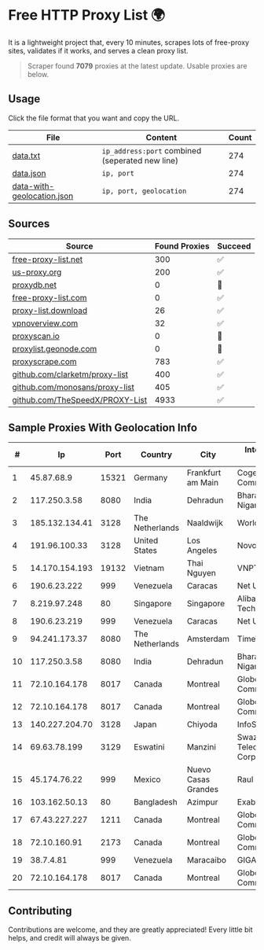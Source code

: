 
# Free HTTP Proxy List 🌍

It is a lightweight project that, every 10 minutes, scrapes lots of free-proxy sites, validates if it works, and serves a clean proxy list.


> Scraper found **7079** proxies at the latest update. Usable proxies are below.

## Usage

Click the file format that you want and copy the URL.


|File|Content|Count|
|----|-------|-----|
|[data.txt](https://raw.githubusercontent.com/themiralay/Proxy-List-World/master/data.txt)|`ip_address:port` combined (seperated new line)|274|
|[data.json](https://raw.githubusercontent.com/themiralay/Proxy-List-World/master/data.json)|`ip, port`|274|
|[data-with-geolocation.json](https://raw.githubusercontent.com/themiralay/Proxy-List-World/master/data-with-geolocation.json)|`ip, port, geolocation`|274|

## Sources

|Source|Found Proxies|Succeed|
|------|-------------|-------|
|[free-proxy-list.net](https://free-proxy-list.net)|300|✅|
|[us-proxy.org](https://www.us-proxy.org)|200|✅|
|[proxydb.net](http://proxydb.net)|0|🚫|
|[free-proxy-list.com](https://free-proxy-list.com/?page=&port=&type%5B%5D=http&type%5B%5D=https&up_time=0&search=Search)|0|✅|
|[proxy-list.download](https://www.proxy-list.download/HTTP)|26|✅|
|[vpnoverview.com](https://vpnoverview.com/privacy/anonymous-browsing/free-proxy-servers)|32|✅|
|[proxyscan.io](https://www.proxyscan.io)|0|🚫|
|[proxylist.geonode.com](https://proxylist.geonode.com/api/proxy-list?limit=300&page=1&sort_by=lastChecked&sort_type=desc&protocols=http,https)|0|🚫|
|[proxyscrape.com](https://api.proxyscrape.com/v2/?request=displayproxies&protocol=http&timeout=10000&country=all&ssl=all&anonymity=all)|783|✅|
|[github.com/clarketm/proxy-list](https://raw.githubusercontent.com/clarketm/proxy-list/master/proxy-list-raw.txt)|400|✅|
|[github.com/monosans/proxy-list](https://raw.githubusercontent.com/monosans/proxy-list/main/proxies/http.txt)|405|✅|
|[github.com/TheSpeedX/PROXY-List](https://raw.githubusercontent.com/TheSpeedX/PROXY-List/master/http.txt)|4933|✅|


## Sample Proxies With Geolocation Info

|#|Ip|Port|Country|City|Internet Service Provider|
|-|--|----|-------|----|-------------------------|
|1|45.87.68.9|15321|Germany|Frankfurt am Main|Cogent Communications|
|2|117.250.3.58|8080|India|Dehradun|Bharat Sanchar Nigam Ltd|
|3|185.132.134.41|3128|The Netherlands|Naaldwijk|WorldStream B.V.|
|4|191.96.100.33|3128|United States|Los Angeles|NovoServe B.V.|
|5|14.170.154.193|19132|Vietnam|Thai Nguyen|VNPT-VNNIC|
|6|190.6.23.222|999|Venezuela|Caracas|Net Uno|
|7|8.219.97.248|80|Singapore|Singapore|Alibaba (US) Technology Co., Ltd.|
|8|190.6.23.219|999|Venezuela|Caracas|Net Uno|
|9|94.241.173.37|8080|The Netherlands|Amsterdam|TimeWeb Ltd.|
|10|117.250.3.58|8080|India|Dehradun|Bharat Sanchar Nigam Ltd|
|11|72.10.164.178|8017|Canada|Montreal|GloboTech Communications|
|12|72.10.164.178|8017|Canada|Montreal|GloboTech Communications|
|13|140.227.204.70|3128|Japan|Chiyoda|InfoSphere|
|14|69.63.78.199|3129|Eswatini|Manzini|Swaziland Posts & Telecommunications Corp.|
|15|45.174.76.22|999|Mexico|Nuevo Casas Grandes|Raul Duarte Urita|
|16|103.162.50.13|80|Bangladesh|Azimpur|Exabyte Ltd.|
|17|67.43.227.227|1211|Canada|Montreal|GloboTech Communications|
|18|72.10.160.91|2173|Canada|Montreal|GloboTech Communications|
|19|38.7.4.81|999|Venezuela|Maracaibo|GIGAPOP, C.A.|
|20|72.10.164.178|8017|Canada|Montreal|GloboTech Communications|



## Contributing

Contributions are welcome, and they are greatly appreciated! Every
little bit helps, and credit will always be given.

